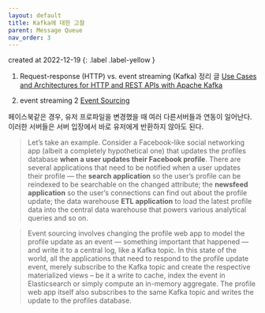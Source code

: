 ```yaml
---
layout: default
title: Kafka에 대한 고찰
parent: Message Queue
nav_order: 3
---
```


created at 2022-12-19
{: .label .label-yellow }

1. Request-response (HTTP) vs. event streaming (Kafka) 정리 글
[Use Cases and Architectures for HTTP and REST APIs with Apache Kafka](https://www.confluent.io/blog/http-and-rest-api-use-cases-and-architecture-with-apache-kafka/)

2. event streaming 2
[Event Sourcing](https://www.confluent.io/blog/event-sourcing-cqrs-stream-processing-apache-kafka-whats-connection/)

페이스북같은 경우, 유저 프로파일을 변경했을 때 여러 다른서버들과 연동이 일어난다. 이러한 서버들은 서버 입장에서 바로 유저에게 반환하지 않아도 된다.
> Let’s take an example. Consider a Facebook-like social networking app (albeit a completely hypothetical one) that updates the profiles database **when a user updates their Facebook profile**. There are several applications that need to be notified when a user updates their profile — the **search application** so the user’s profile can be reindexed to be searchable on the changed attribute; the **newsfeed application** so the user’s connections can find out about the profile update; the data warehouse **ETL application** to load the latest profile data into the central data warehouse that powers various analytical queries and so on.


> Event sourcing involves changing the profile web app to model the profile update as an event — something important that happened — and write it to a central log, like a Kafka topic. In this state of the world, all the applications that need to respond to the profile update event, merely subscribe to the Kafka topic and create the respective materialized views – be it a write to cache, index the event in Elasticsearch or simply compute an in-memory aggregate. The profile web app itself also subscribes to the same Kafka topic and writes the update to the profiles database.
